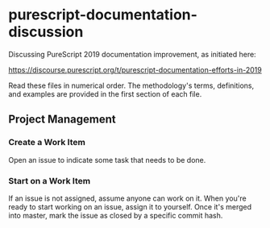 # purescript-documentation-discussion

Discussing PureScript 2019 documentation improvement, as initiated here:

https://discourse.purescript.org/t/purescript-documentation-efforts-in-2019

Read these files in numerical order. The methodology's terms, definitions, and examples are provided in the first section of each file.


## Project Management

### Create a Work Item

Open an issue to indicate some task that needs to be done.

### Start on a Work Item

If an issue is not assigned, assume anyone can work on it. When you're ready to start working on an issue, assign it to yourself. Once it's merged into master, mark the issue as closed by a specific commit hash.


